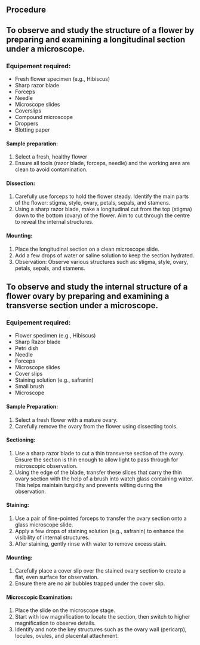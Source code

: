 ## Procedure

## **To observe and study the structure of a flower by preparing and examining a longitudinal section under a microscope.**

### Equipement required:
- Fresh flower specimen (e.g., Hibiscus)
- Sharp razor blade 
- Forceps
- Needle 
- Microscope slides 
- Coverslips
- Compound microscope
- Droppers 
- Blotting paper

#### Sample preparation:
1. Select a fresh, healthy flower
2. Ensure all tools (razor blade, forceps, needle) and the working area are clean to avoid contamination.
#### Dissection:
1. Carefully use forceps to hold the flower steady. Identify the main parts of the flower: stigma, style, ovary, petals, sepals, and stamens.
2. Using a sharp razor blade, make a longitudinal cut from the top (stigma) down to the bottom (ovary) of the flower. Aim to cut through the centre to reveal the internal structures.
#### Mounting:
1. Place the longitudinal section on a clean microscope slide.
2. Add a few drops of water or saline solution to keep the section hydrated.
3. Observation: Observe various structures such as: stigma, style, ovary, petals, sepals, and stamens.


## **To observe and study the internal structure of a flower ovary by preparing and examining a transverse section under a microscope.**

### Equipement required:
- Flower specimen (e.g., Hibiscus)
- Sharp Razor blade 
- Petri dish
- Needle 
- Forceps
- Microscope slides
- Cover slips
- Staining solution (e.g., safranin)
- Small brush
- Microscope


#### Sample Preparation:
1. Select a fresh flower with a mature ovary.
2. Carefully remove the ovary from the flower using dissecting tools.

#### Sectioning:
1. Use a sharp razor blade to cut a thin transverse section of the ovary. Ensure the section is thin enough to allow light to pass through for microscopic observation.
2. Using the edge of the blade, transfer these slices that carry the thin ovary section with the help of a brush into watch glass containing water. This helps maintain turgidity and prevents wilting during the observation.

#### Staining:
1. Use a pair of fine-pointed forceps to transfer the ovary section onto a glass microscope slide.
2. Apply a few drops of staining solution (e.g., safranin) to enhance the visibility of internal structures.
3. After staining, gently rinse with water to remove excess stain.

#### Mounting:
1. Carefully place a cover slip over the stained ovary section to create a flat, even surface for observation.
2. Ensure there are no air bubbles trapped under the cover slip.

#### Microscopic Examination:
1. Place the slide on the microscope stage.
2. Start with low magnification to locate the section, then switch to higher magnification to observe details.
3. Identify and note the key structures such as the ovary wall (pericarp), locules, ovules, and placental attachment.
